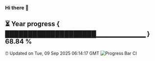 ### Hi there 👋
⏳ Year progress { ████████████████████▁▁▁▁▁▁▁▁▁▁ } 68.84 %
---
⏰ Updated on Tue, 09 Sep 2025 06:14:17 GMT
![Progress Bar CI](https://github.com/Moyi321/Moyi321/workflows/Progress%20Bar%20CI/badge.svg)
